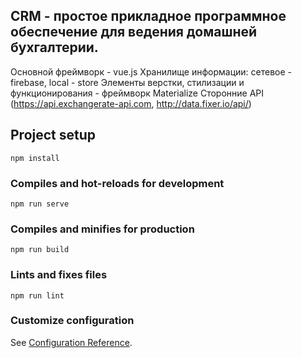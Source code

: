 
## CRM - простое прикладное программное обеспечение для ведения домашней бухгалтерии.
Основной фреймворк - vue.js
Xранилище информации: сетевое - firebase, local - store
Элементы верстки, стилизации и функционирования - фреймворк Materialize
Сторонние API (https://api.exchangerate-api.com, http://data.fixer.io/api/)

## Project setup
```
npm install
```

### Compiles and hot-reloads for development
```
npm run serve
```

### Compiles and minifies for production
```
npm run build
```

### Lints and fixes files
```
npm run lint
```

### Customize configuration
See [Configuration Reference](https://cli.vuejs.org/config/).
